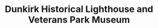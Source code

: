 ---
layout: repo
title: "Dunkirk Historical Lighthouse and Veterans Park Museum"
id: 20118
permalink: repos/20118/
---